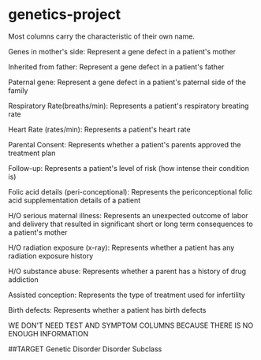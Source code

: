 # genetics-project
Most columns carry the characteristic of their own name.

Genes in mother's side:
Represent a gene defect in a patient's mother

Inherited from father:
Represent a gene defect in a patient's father

Paternal gene:
Represent a gene defect in a patient's paternal side of the family

Respiratory Rate(breaths/min):
Represents a patient's respiratory breating rate

Heart Rate (rates/min):
Represents a patient's heart rate

Parental Consent:
Represents whether a patient's parents approved the treatment plan

Follow-up:
Represents a patient's level of risk (how intense their condition is)

Folic acid details (peri-conceptional):
Represents the periconceptional folic acid supplementation details of a patient

H/O serious maternal illness:
Represents an unexpected outcome of labor and delivery that resulted in significant short or long term consequences to a patient's mother

H/O radiation exposure (x-ray):
Represents whether a patient has any radiation exposure history

H/O substance abuse:
Represents whether a parent has a history of drug addiction

Assisted conception:
Represents the type of treatment used for infertility

Birth defects:
Represents whether a patient has birth defects

WE DON'T NEED TEST AND SYMPTOM COLUMNS BECAUSE THERE IS NO ENOUGH INFORMATION

##TARGET
Genetic Disorder
Disorder Subclass
